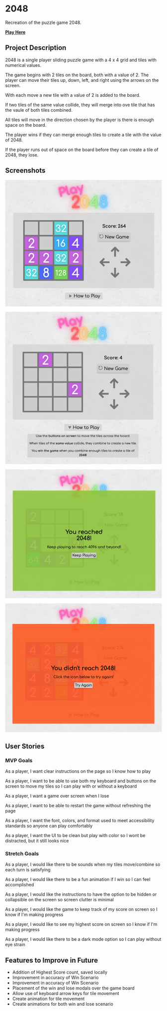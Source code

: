 # 2048
Recreation of the puzzle game 2048.

[**Play Here**](https://larilariv.github.io/2048/)

## Project Description

2048 is a single player sliding puzzle game with a 4 x 4 grid and tiles with numerical values.

The game begins with 2 tiles on the board, both with a value of 2.
The player can move their tiles up, down, left, and right using the arrows on the screen.

With each move a new tile with a value of 2 is added to the board.

If two tiles of the same value collide, they will merge into ove tile that has the vaule of both tiles combined.

All tiles will move in the direction chosen by the player is there is enough space on the board.

The player wins if they can merge enough tiles to create a tile with the value of 2048.

If the player runs out of space on the board before they can create a tile of 2048, they lose.


## Screenshots
![Main Page](https://github.com/larilariv/2048/blob/main/Images/Screen%20Shot%202022-03-19%20at%208.26.52%20AM.png?raw=true)

![Instructions Toggle Open](https://github.com/larilariv/2048/blob/main/Images/Screen%20Shot%202022-03-19%20at%208.24.42%20AM.png?raw=true)

![Win Scenario](https://github.com/larilariv/2048/blob/main/Images/Screen%20Shot%202022-03-19%20at%208.28.47%20AM.png?raw=true)

![Lose Scenario](https://github.com/larilariv/2048/blob/main/Images/Screen%20Shot%202022-03-19%20at%208.27.07%20AM.png?raw=true)


## User Stories
### MVP Goals
As a player, I want clear instructions on the page so I know how to play

As a player, I want to be able to use both my keyboard and buttons on the screen to move my tiles so I can play with or without a keyboard

As a player, I want a game over screen when I lose

As a player, I want to be able to restart the game without refreshing the page

As a player, I want the font, colors, and format used to meet accessibility standards so anyone can play comfortably

As a player, I want the UI to be clean but play with color so I wont be distracted, but it still looks nice


### Stretch Goals
As a player, I would like there to be sounds when my tiles move/combine so each turn is satisfying

As a player, I would like there to be a fun animation if I win so I can feel accomplished

As a player, I would like the instructions to have the option to be hidden or collapsible on the screen so screen clutter is minimal

As a player, I would like the game to keep track of my score on screen so I know if I'm making progress

As a player, I would like to see my highest score on screen so I know if I'm making progress

As a player, I would like there to be a dark mode option so I can play without eye strain


## Features to Improve in Future
- Addition of Highest Score count, saved locally
- Improvement in accuracy of Win Scenario
- Improvement in accuracy of Win Scenario
- Placement of the win and lose modals over the game board
- Allow use of keyboard arrow keys for tile movement
- Create animation for tile movement
- Create animations for both win and lose scenario
